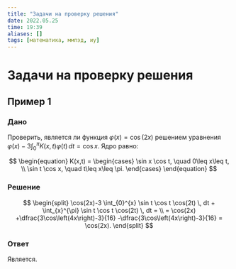 ```yaml
---
title: "Задачи на проверку решения"
date: 2022.05.25
time: 19:39
aliases: []
tags: [математика, ммпэд, иу]
---
```


# Задачи на проверку решения

## Пример 1

### Дано

Проверить, является ли функция $\varphi(x)=\cos(2x)$ решением уравнения $\displaystyle \varphi(x)-3\int_{0}^{\pi} K(x,t)\varphi(t) \, dt=\cos x$. Ядро равно:

$$
\begin{equation}
K(x,t) =
\begin{cases}
\sin x \cos t, \quad 0\leq x\leq t, \\
\sin t \cos x, \quad t\leq x\leq \pi.
\end{cases}
\end{equation}
$$

### Решение

$$
\begin{split}
\cos(2x)-3 \int_{0}^{x} \sin t \cos t \cos(2t) \, dt + \int_{x}^{\pi} \sin t \cos t \cos(2t) \, dt = \\
= \cos(2x) +\dfrac{3\cos\left(4x\right)-3}{16} -\dfrac{3\cos\left(4x\right)-3}{16} = \cos(2x).
\end{split}
$$

### Ответ

Является.